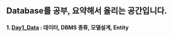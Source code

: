 ## Database를 공부, 요약해서 올리는 공간입니다.  
  
#### 1. <a href="Day1_Data.md">Day1_Data</a> : 데이터, DBMS 종류, 모델설계, Entity   
